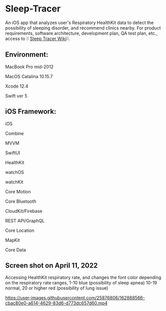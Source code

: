 # Sleep-Tracer
An iOS app that analyzes user's Respiratory HealthKit data to detect the possibility of sleeping disorder, and recommend clinics nearby.
For product requirements, software architecture, development plan, QA test plan, etc., access to ❕❕ [Sleep Tracer Wiki](https://github.com/tatsuyamoriguchi/Sleep-Tracer/wiki)❕❕.

## Environment:

MacBook Pro mid-2012

MacOS Catalina 10.15.7

Xcode 12.4

Swift ver 5

## iOS Framework:

iOS

Combine

MVVM

SwiftUI

HealthKit

watchOS

watchKit

Core Motion

Core Bluetooth

CloudKit/Firebase

REST API/GraphQL

Core Location

MapKit

Core Data

## Screen shot on April 11, 2022
Accessing HealthKit respiratory rate, and changes the font color depending on the respiratory rate ranges, 1-10 blue (possibility of sleep apnea) 10-19 normal, 20 or higher red (possibility of lung issue)



https://user-images.githubusercontent.com/25876806/162888566-cbac80e0-a614-4629-83d6-d773dc657d60.mp4

